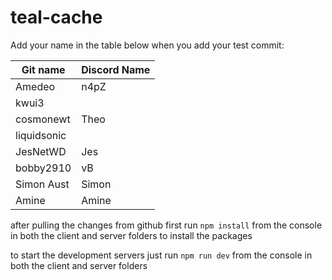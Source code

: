 # teal-cache

Add your name in the table below when you add your test commit:

| Git name    | Discord Name |
| ----------- | ------------ |
| Amedeo      | n4pZ         |
| kwui3       |              |
| cosmonewt   | Theo         |
| liquidsonic |              |
| JesNetWD    | Jes          |
| bobby2910   | vB           |
| Simon Aust  | Simon        |
| Amine       | Amine        |

after pulling the changes from github first run `npm install` from the console in both the client and server folders to install the packages

to start the development servers just run `npm run dev` from the console in both the client and server folders